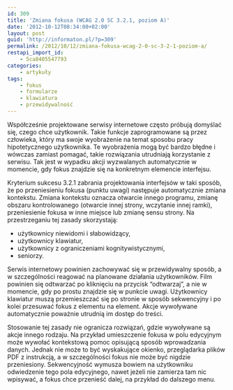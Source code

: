 ```yaml
---
id: 309
title: 'Zmiana fokusa (WCAG 2.0 SC 3.2.1, poziom A)'
date: '2012-10-12T08:34:00+02:00'
layout: post
guid: 'http://informaton.pl/?p=309'
permalink: /2012/10/12/zmiana-fokusa-wcag-2-0-sc-3-2-1-poziom-a/
restapi_import_id:
    - 5ca8405547793
categories:
    - artykuły
tags:
    - fokus
    - formularze
    - klawiatura
    - przewidywalność
---
```


Współcześnie projektowane serwisy internetowe często próbują domyślać się, czego chce użytkownik. Takie funkcje zaprogramowane są przez człowieka, który ma swoje wyobrażenie na temat sposobu pracy hipotetycznego użytkownika. Te wyobrażenia mogą być bardzo błędne i wówczas zamiast pomagać, takie rozwiązania utrudniają korzystanie z serwisu. Tak jest w wypadku akcji wyzwalanych automatycznie w momencie, gdy fokus znajdzie się na konkretnym elemencie interfejsu.

Kryterium sukcesu 3.2.1 zabrania projektowania interfejsów w taki sposób, że po przeniesieniu fokusa (punktu uwagi) następuje automatycznie zmiana kontekstu. Zmiana kontekstu oznacza otwarcie innego programu, zmianę obszaru kontrolowanego (otwarcie innej strony, wczytanie innej ramki), przeniesienie fokusa w inne miejsce lub zmianę sensu strony. Na przestrzeganiu tej zasady skorzystają:

- użytkownicy niewidomi i słabowidzący,
- użytkownicy klawiatur,
- użytkownicy z ograniczeniami kognitywistycznymi,
- seniorzy.

Serwis internetowy powinien zachowywać się w przewidywalny sposób, a w szczególności reagować na planowane działania użytkowników. Film powinien się odtwarzać po kliknięciu na przycisk “odtwarzaj”, a nie w momencie, gdy po prostu znajdzie się w punkcie uwagi. Użytkownicy klawiatur muszą przemieszczać się po stronie w sposób sekwencyjny i po kolei przesuwać fokus z elementu na element. Akcje wywoływane automatycznie poważnie utrudnią im dostęp do treści.

Stosowanie tej zasady nie ogranicza rozwiązań, gdzie wywoływane są akcje innego rodzaju. Na przykład umieszczenie fokusa w polu edycyjnym może wywołać kontekstową pomoc opisującą sposób wprowadzania danych. Jednak nie może to być wyskakujące okienko, przeglądarka plików PDF z instrukcją, a w szczególności fokus nie może być nigdzie przeniesiony. Sekwencyjność wymusza bowiem na użytkowniku odwiedzenie tego pola edycyjnego, nawet jeżeli nie zamierza tam nic wpisywać, a fokus chce przenieść dalej, na przykład do dalszego menu.